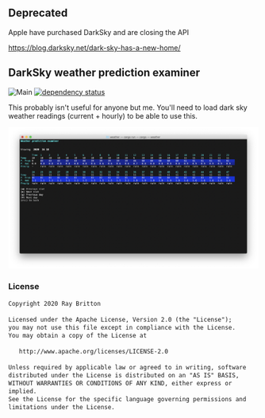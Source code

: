 ## Deprecated

Apple have purchased DarkSky and are closing the API

https://blog.darksky.net/dark-sky-has-a-new-home/

## DarkSky weather prediction examiner

![Main](https://github.com/raybritton/weather-examiner/workflows/Main/badge.svg?branch=master)
[![dependency status](https://deps.rs/repo/github/raybritton/weather-examiner/status.svg)](https://deps.rs/repo/github/raybritton/weather-examiner)

This probably isn't useful for anyone but me. You'll need to load dark sky weather readings (current + hourly) to be able to use this.

![Weather predictions](.github/weather_predictions.png "Weather predictions")


###  License

```
Copyright 2020 Ray Britton

Licensed under the Apache License, Version 2.0 (the "License");
you may not use this file except in compliance with the License.
You may obtain a copy of the License at

   http://www.apache.org/licenses/LICENSE-2.0

Unless required by applicable law or agreed to in writing, software
distributed under the License is distributed on an "AS IS" BASIS,
WITHOUT WARRANTIES OR CONDITIONS OF ANY KIND, either express or implied.
See the License for the specific language governing permissions and
limitations under the License.
```
